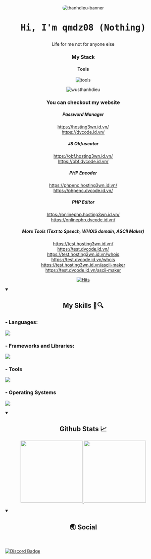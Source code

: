 <div align="center">

<img src="https://i.imgur.com/I5T0Zin.jpeg" alt="thanhdieu-banner" style="border-radius: 15px;">
<div align="center">
  <h1><pre>Hi, I'm qmdz08 (Nothing)</pre></h1>
</div>

Life for me not for anyone else

### My Stack

#### Tools

![tools](https://skillicons.dev/icons?i=github,vscode,linux,git&perline=6&theme=dark)


<p align="center">
  <img src="https://github-readme-stats.vercel.app/api/top-langs/?username=bruhbionicvn&layout=compact&hide=html&title_color=FFE652&theme=radical&text_color=71DFE7&hide_border=1&border_radius=10" alt="wusthanhdieu">
</p>

### You can checkout my website


##### Password Manager
https://hosting3wn.id.vn/
<br>
https://dvcode.id.vn/

##### JS Obfuscator
https://obf.hosting3wn.id.vn/
<br>
https://obf.dvcode.id.vn/

##### PHP Encoder
https://phpenc.hosting3wn.id.vn/
<br>
https://phpenc.dvcode.id.vn/

##### PHP Editor
https://onlinephp.hosting3wn.id.vn/
<br>
https://onlinephp.dvcode.id.vn/

##### More Tools (Text to Speech, WHOIS domain, ASCII Maker)
https://test.hosting3wn.id.vn/
<br>
https://test.dvcode.id.vn/
<br>
https://test.hosting3wn.id.vn/whois
<br>
https://test.dvcode.id.vn/whois
<br>
https://test.hosting3wn.id.vn/ascii-maker
<br>
https://test.dvcode.id.vn/ascii-maker

[![Hits](https://hits.seeyoufarm.com/api/count/incr/badge.svg?url=https%3A%2F%2Fgithub.com%2FBruhBionicVN&count_bg=%23000000&title_bg=%23000000&icon=spacex.svg&icon_color=%23E7E7E7&title=Hits&edge_flat=true)](https://hits.seeyoufarm.com)
 
</div>

<details open>
  <summary>
    <h2 align="center">My Skills 📖🔍</h2>
  </summary>

  <p align="center">
    <h3>- Languages:</h3> 
    <a href="https://skillicons.dev"> <img src="https://skillicons.dev/icons?i=html,css,js,php,arduino,py,lua,htmx,powershell,bash,c,cpp,cs,java,kotlin,swift"> </a>
    <h3>- Frameworks and Libraries:</h3>
    <a href="https://skillicons.dev"> <img src="https://skillicons.dev/icons?i=react,bootstrap,wordpress,laravel"> </a>
    <h3>- Tools</h3>
    <a href="https://skillicons.dev"> <img src="https://skillicons.dev/icons?i=git,github,githubactions,vscode,postman,replit,cloudflare,ae,au,ai,ps,pr,blender"> </a>
    <h3>- Operating Systems</h3>
    <a href="https://skillicons.dev"> <img src="https://skillicons.dev/icons?i=windows"> </a>
  </p>
</details>

<details open>
  <summary>
    <h2 align="center">Github Stats 📈</h2>
  </summary>

  <div>
    <p align="center">
      <a href="https://github.com/BruhBionicVN"> <img height="200px" src="https://github-readme-stats.vercel.app/api?username=bruhbionicvn&include_all_commits=true&theme=transparent&show_icons=true&hide_border=true&count_private=true"> </a>
      <a href="https://github.com/BruhBionicVN"> <img height="200px" src="https://github-readme-stats.vercel.app/api/top-langs/?username=bruhbionicvn&theme=transparent&layout=donut&show_icon=true&hide_border=true"> </a>
    </p>
  </div>
  
</details>

<details open>
  <summary><h2 align="center">🌏 Social</h2></summary>
  <br>

  [![Discord Badge](https://lanyard.cnrad.dev/api/877526857711493150?borderRadius=5px&animated=true&hideDiscrim=false)](https://discord.com/users/877526857711493150)
  
</details>
